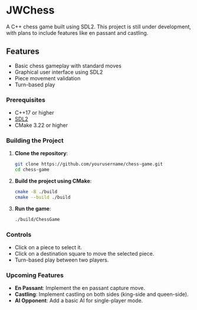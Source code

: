 
# JWChess
A C++ chess game built using SDL2. This project is still under development, with plans to include features like en passant and castling.

## Features
- Basic chess gameplay with standard moves
- Graphical user interface using SDL2
- Piece movement validation
- Turn-based play

### Prerequisites
- C++17 or higher
- [SDL2](https://www.libsdl.org/download-2.0.php)
- CMake 3.22 or higher

### Building the Project

1. **Clone the repository**:

   ```bash
   git clone https://github.com/yourusername/chess-game.git
   cd chess-game
   ```

2. **Build the project using CMake**:

   ```bash
   cmake -B ./build
   cmake --build ./build
   ```

3. **Run the game**:

   ```bash
   ./build/ChessGame
   ```

### Controls

- Click on a piece to select it.
- Click on a destination square to move the selected piece.
- Turn-based play between two players.

### Upcoming Features

- **En Passant**: Implement the en passant capture move.
- **Castling**: Implement castling on both sides (king-side and queen-side).
- **AI Opponent**: Add a basic AI for single-player mode.